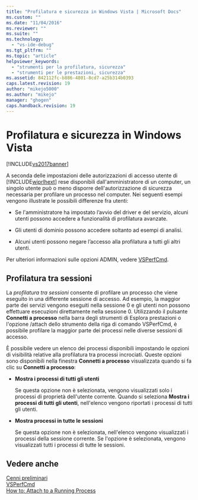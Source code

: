 ```yaml
---
title: "Profilatura e sicurezza in Windows Vista | Microsoft Docs"
ms.custom: ""
ms.date: "11/04/2016"
ms.reviewer: ""
ms.suite: ""
ms.technology: 
  - "vs-ide-debug"
ms.tgt_pltfrm: ""
ms.topic: "article"
helpviewer_keywords: 
  - "strumenti per la profilatura, sicurezza"
  - "strumenti per le prestazioni, sicurezza"
ms.assetid: 842112fc-b886-4801-8cd7-a25b314b0393
caps.latest.revision: 19
author: "mikejo5000"
ms.author: "mikejo"
manager: "ghogen"
caps.handback.revision: 19
---
```

# Profilatura e sicurezza in Windows Vista
[!INCLUDE[vs2017banner](../code-quality/includes/vs2017banner.md)]

A seconda delle impostazioni delle autorizzazioni di accesso utente di [!INCLUDE[wiprlhext](../debugger/includes/wiprlhext_md.md)] rese disponibili dall'amministratore di un computer, un singolo utente può o meno disporre dell'autorizzazione di sicurezza necessaria per profilare un processo nel computer.  Nei seguenti esempi vengono illustrate le possibili differenze fra utenti:  
  
-   Se l'amministratore ha impostato l’avvio del driver e del servizio, alcuni utenti possono accedere a funzionalità di profilatura avanzate.  
  
-   Gli utenti di dominio possono accedere soltanto ad esempi di analisi.  
  
-   Alcuni utenti possono negare l’accesso alla profilatura a tutti gli altri utenti.  
  
 Per ulteriori informazioni sulle opzioni ADMIN, vedere [VSPerfCmd](../profiling/vsperfcmd.md).  
  
## Profilatura tra sessioni  
 La *profilatura tra sessioni* consente di profilare un processo che viene eseguito in una differente sessione di accesso.  Ad esempio, la maggior parte dei servizi vengono eseguiti nella sessione 0 e gli utenti non possono effettuare esecuzioni direttamente nella sessione 0.  Utilizzando il pulsante **Connetti a processo** nella barra degli strumenti di Esplora prestazioni o l'opzione \/attach dello strumento della riga di comando VSPerfCmd, è possibile profilare la maggior parte dei processi nelle diverse sessioni di accesso.  
  
 È possibile vedere un elenco dei processi disponibili impostando le opzioni di visibilità relative alla profilatura tra processi incrociati.  Queste opzioni sono disponibili nella finestra **Connetti a processo** visualizzata quando si fa clic su **Connetti a processo**:  
  
-   **Mostra i processi di tutti gli utenti**  
  
     Se questa opzione non è selezionata, vengono visualizzati solo i processi di proprietà dell'utente corrente.  Quando si seleziona **Mostra i processi di tutti gli utenti**, nell'elenco vengono riportati i processi di tutti gli utenti.  
  
-   **Mostra processi in tutte le sessioni**  
  
     Se questa opzione non è selezionata, nell'elenco vengono visualizzati i processi della sessione corrente.  Se l'opzione è selezionata, vengono visualizzati tutti i processi di tutte le sessioni.  
  
## Vedere anche  
 [Cenni preliminari](../profiling/overviews-performance-tools.md)   
 [VSPerfCmd](../profiling/vsperfcmd.md)   
 [How to: Attach to a Running Process](http://msdn.microsoft.com/it-it/636d0a52-4bfd-48d2-89ad-d7b9ca4dc4f4)